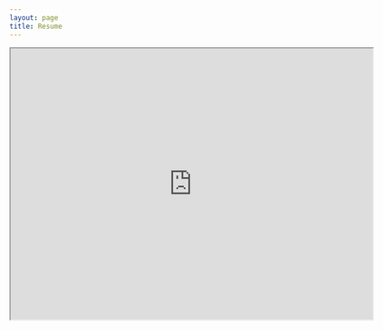 ```yaml
---
layout: page
title: Resume
---
```


<iframe src="https://drive.google.com/file/d/16ic30DaXNtSetMns6pXKL98mO5Zu2345/preview" width="640" height="480" allow="autoplay"></iframe>
